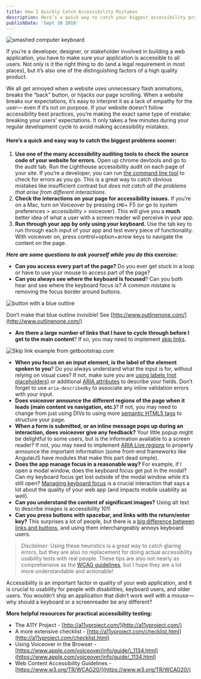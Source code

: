 ```yaml
---
title: How I Quickly Catch Accessibility Mistakes
description: Here’s a quick way to catch your biggest accessibility problems sooner.
publishDate: 'Sept 10 2016'
---
```


![smashed computer keyboard](/smashed-keyboard.png)

If you’re a developer, designer, or stakeholder involved in building a web application, you have to make sure your application is accessible to all users. Not only is it the right thing to do (and a legal requirement in most places), but it’s also one of the distinguishing factors of a high quality product.

We all get annoyed when a website uses unnecessary flash animations, breaks the “back” button, or hijacks our page scrolling. When a website breaks our expectations, it’s easy to interpret it as a lack of empathy for the user— even if it’s not on purpose. If your website doesn’t follow accessibility best practices, you’re making the exact same type of mistake: breaking your users’ expectations. It only takes a few minutes during your regular development cycle to avoid making accessibility mistakes.

#### Here’s a quick and easy way to catch the biggest problems sooner:

1.  **Use one of the many accessibility auditing tools to check the source code of your website for errors.** Open up chrome devtools and go to the audit tab. Run the Lighthouse accessibility audit on each page of your site. If you’re a developer, you can run [the command line tool](https://addyosmani.com/a11y/) to check for errors as you go. This is a great way to catch obvious mistakes like insufficient contrast but _does not catch all the problems that arise from different interactions_.
2.  **Check the interactions on your page for accessibility issues.** If you’re on a Mac, turn on Voiceover by pressing `CMD`+ F5 (or go to system preferences > accessibility > voiceover). This will give you a **much** better idea of what a user with a screen reader will perceive in your app.
3.  **Run through your app by only using your keyboard.** Use the tab key to run through each input of your app and test every piece of functionality. With voiceover on, press control+option+arrow keys to navigate the content on the page.

**_Here are some questions to ask yourself while you do this exercise:_**

- **Can you access every part of the page?** Do you ever get stuck in a loop or have to use your mouse to access part of the page?
- **Can you always see where the keyboard is focused**? Can you both hear and see where the keyboard focus is? A common mistake is removing the focus border around buttons.

![button with a blue outline](/bootstrap-button-outline.png)

Don’t make that blue outline invisible! See [http://www.outlinenone.com/](http://www.outlinenone.com/)

- **Are there a large number of links that I have to cycle through before I get to the main content**? If so, you may need to implement [skip links](http://a11yproject.com/posts/skip-nav-links/).

![Skip link example from getbootstrap.com](/skip-button.png)

- **When you focus on an input element, is the label of the element spoken to you**? Do you always understand what the input is for, without relying on visual cues? If not, make sure you are [using labels (not placeholders)](https://html.spec.whatwg.org/multipage/forms.html#attr-input-placeholder) or additional [ARIA attributes](https://www.w3.org/TR/WCAG20-TECHS/ARIA1.html) to describe your fields. Don’t forget to use `aria-describedby` to associate any inline validation errors with your input.
- **Does voiceover announce the different regions of the page when it loads (main content vs navigation, etc.)**? If not, you may need to change from just using DIVs to using more [semantic HTML5 tags](http://html5doctor.com/nav-element/) to structure your page.
- **When a form is submitted, or an inline message pops up during an interaction, does voiceover give any feedback?** Your little popup might be delightful to some users, but is the information available to a screen reader? If not, you may need to implement [ARIA Live regions](https://developer.mozilla.org/en-US/docs/Web/Accessibility/ARIA/ARIA_Live_Regions) to properly announce the important information (some front-end frameworks like AngularJS have modules that make this part dead simple).
- **Does the app manage focus in a reasonable way?** For example, if I open a modal window, does the keyboard focus get put in the modal? Can my keyboard focus get lost outside of the modal window while it’s still open? [Managing keyboard focus](https://developer.mozilla.org/en-US/docs/Web/Accessibility/Keyboard-navigable_JavaScript_widgets) is a crucial interaction that says a lot about the quality of your web app (and impacts mobile usability as well).
- **Can you understand the content of significant images?** Using alt text to describe images is accessibility 101!
- **Can you press buttons with spacebar, and links with the return/enter key?** This surprises a lot of people, but there is a [big difference between links and buttons](http://www.karlgroves.com/2013/05/14/links-are-not-buttons-neither-are-divs-and-spans/), and using them interchangeably annoys keyboard users.

> _Disclaimer:_ Using these heuristics is a great way to catch glaring errors, but they are also no replacement for doing actual accessibility usability tests with real people. These tips are also not nearly as comprehensive as the [WCAG guidelines](https://www.w3.org/TR/WCAG20/), but I hope they are a lot more understandable and actionable!

Accessibility is an important factor in quality of your web application, and it is crucial to usability for people with disabilities, keyboard users, and older users. You wouldn’t ship an application that didn’t work well with a mouse — why should a keyboard or a screenreader be any different?

**More helpful resources for practical accessibility testing:**

- The A11Y Project - [http://a11yproject.com/](http://a11yproject.com/)
- A more extensive checklist - [http://a11yproject.com/checklist.html](http://a11yproject.com/checklist.html)
- Using Voiceover in the Browser -[https://www.apple.com/voiceover/info/guide/\_1134.html](https://www.apple.com/voiceover/info/guide/_1134.html)
- Web Content Accessibility Guidelines -[https://www.w3.org/TR/WCAG20/](https://www.w3.org/TR/WCAG20/)
